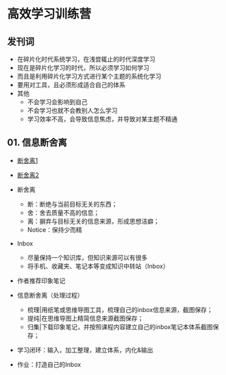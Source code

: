 # 高效学习训练营

## 发刊词

* 在碎片化时代系统学习，在浅尝辄止的时代深度学习
* 现在是碎片化学习的时代，所以必须学习如何学习
* 而且是利用碎片化学习方式进行某个主题的系统化学习
* 要用对工具，且必须形成适合自己的体系
* 其他
  * 不会学习会影响到自己
  * 不会学习也就不会教别人怎么学习
  * 学习效率不高，会导致信息焦虑，并导致对某主题不精通

## 01. 信息断舍离

* [断舍离1](https://zh.wikipedia.org/wiki/%E6%96%AD%E8%88%8D%E7%A6%BB)
* [断舍离2](https://baike.baidu.com/item/%E6%96%AD%E8%88%8D%E7%A6%BB/18860382)
* 断舍离
  * 断：断绝与当前目标无关的东西；
  * 舍：舍去质量不高的信息；
  * 离：摒弃与目标无关的信息来源，形成思想洁癖；
  * Notice：保持少而精
* Inbox
  * 尽量保持一个知识库，但知识来源可以有很多
  * 将手机、收藏夹、笔记本等变成知识中转站（Inbox）
* 作者推荐印象笔记

* 信息断舍离（处理过程）
  * 梳理|用纸笔或思维导图工具，梳理自己的inbox信息来源，截图保存；
  * 提纯|在思维导图上精简信息来源截图保存；
  * 归集|下载印象笔记，并按照课程内容建立自己的inbox笔记本体系截图保存；
* 学习闭环：输入，加工整理，建立体系，内化&输出
* 作业：打造自己的Inbox
